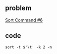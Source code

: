## problem
[Sort Command #6](https://www.hackerrank.com/challenges/text-processing-sort-6/problem)

## code
```shell
sort -t $'\t' -k 2 -n
```